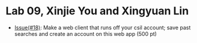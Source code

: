 # Lab 09, Xinjie You and Xingyuan Lin

* [Issue(#18)](https://github.com/UCSB-CS56-Projects/cs56-utilities-GEscraper/issues/18): Make a web client that runs off your csil account; save past searches and create an account on this web app (500 pt)